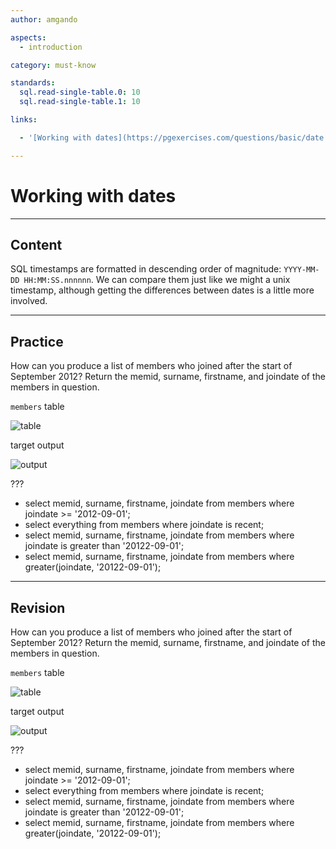 ```yaml
---
author: amgando

aspects:
  - introduction

category: must-know

standards:
  sql.read-single-table.0: 10
  sql.read-single-table.1: 10

links:

  - '[Working with dates](https://pgexercises.com/questions/basic/date.html){documentation}'

---
```


# Working with dates

---
## Content

SQL timestamps are formatted in descending order of magnitude: `YYYY-MM-DD HH:MM:SS.nnnnnn`. We can compare them just like we might a unix timestamp, although getting the differences between dates is a little more involved.

---
## Practice

How can you produce a list of members who joined after the start of September 2012? Return the memid, surname, firstname, and joindate of the members in question.

`members` table

![table](https://i.imgur.com/BkIONKX.png)

target output

![output](https://i.imgur.com/uh8p30g.png)

???

* select memid, surname, firstname, joindate from members where joindate >= '2012-09-01';
* select everything from members where joindate is recent;
* select memid, surname, firstname, joindate from members where joindate is greater than '20122-09-01';
* select memid, surname, firstname, joindate from members where greater(joindate, '20122-09-01');

---
## Revision


How can you produce a list of members who joined after the start of September 2012? Return the memid, surname, firstname, and joindate of the members in question.

`members` table

![table](https://i.imgur.com/BkIONKX.png)

target output

![output](https://i.imgur.com/uh8p30g.png)

???

* select memid, surname, firstname, joindate from members where joindate >= '2012-09-01';
* select everything from members where joindate is recent;
* select memid, surname, firstname, joindate from members where joindate is greater than '20122-09-01';
* select memid, surname, firstname, joindate from members where greater(joindate, '20122-09-01');
